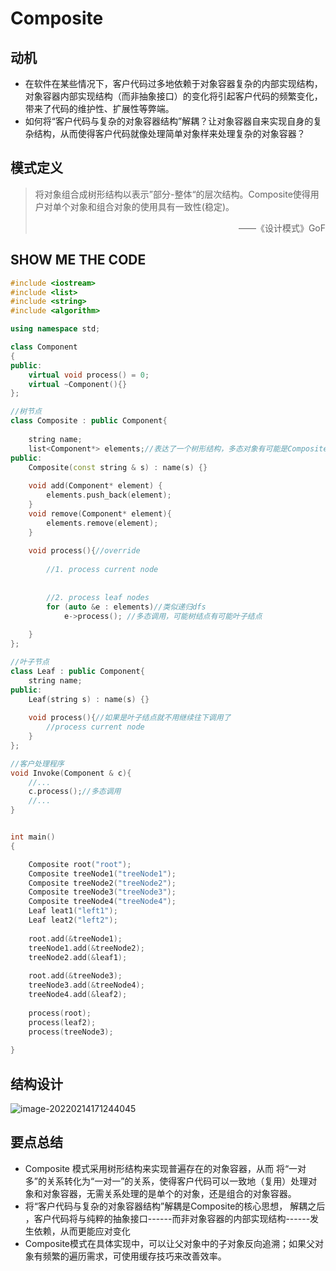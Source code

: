 # Composite

## 动机

* 在软件在某些情况下，客户代码过多地依赖于对象容器复杂的内部实现结构，对象容器内部实现结构（而非抽象接口）的变化将引起客户代码的频繁变化，带来了代码的维护性、扩展性等弊端。 
* 如何将“客户代码与复杂的对象容器结构”解耦？让对象容器自来实现自身的复杂结构，从而使得客户代码就像处理简单对象样来处理复杂的对象容器？

## 模式定义

> 将对象组合成树形结构以表示”部分-整体“的层次结构。Composite使得用户对单个对象和组合对象的使用具有一致性(稳定)。
>
> <p align="right"> ——《设计模式》GoF</p>

## SHOW ME THE CODE

```cpp
#include <iostream>
#include <list>
#include <string>
#include <algorithm>

using namespace std;

class Component
{
public:
    virtual void process() = 0;
    virtual ~Component(){}
};

//树节点
class Composite : public Component{
    
    string name;
    list<Component*> elements;//表达了一个树形结构，多态对象有可能是Composite树结点也可能是Leaf叶子
public:
    Composite(const string & s) : name(s) {}
    
    void add(Component* element) {
        elements.push_back(element);
    }
    void remove(Component* element){
        elements.remove(element);
    }
    
    void process(){//override
        
        //1. process current node
        
        
        //2. process leaf nodes
        for (auto &e : elements)//类似递归dfs
            e->process(); //多态调用，可能树结点有可能叶子结点
         
    }
};

//叶子节点
class Leaf : public Component{
    string name;
public:
    Leaf(string s) : name(s) {}
            
    void process(){//如果是叶子结点就不用继续往下调用了
        //process current node
    }
};

//客户处理程序
void Invoke(Component & c){
    //...
    c.process();//多态调用
    //...
}


int main()
{

    Composite root("root");
    Composite treeNode1("treeNode1");
    Composite treeNode2("treeNode2");
    Composite treeNode3("treeNode3");
    Composite treeNode4("treeNode4");
    Leaf leat1("left1");
    Leaf leat2("left2");
    
    root.add(&treeNode1);
    treeNode1.add(&treeNode2);
    treeNode2.add(&leaf1);
    
    root.add(&treeNode3);
    treeNode3.add(&treeNode4);
    treeNode4.add(&leaf2);
    
    process(root);
    process(leaf2);
    process(treeNode3);
  
}
```



## 结构设计



![image-20220214171244045](https://s2.loli.net/2022/02/14/4YhUQVWLJBgozaA.png)

## 要点总结

* Composite 模式采用树形结构来实现普遍存在的对象容器，从而 将“一对多”的关系转化为“一对一”的关系，使得客户代码可以一致地（复用）处理对象和对象容器，无需关系处理的是单个的对象，还是组合的对象容器。 
* 将“客户代码与复杂的对象容器结构”解耦是Composite的核心思想， 解耦之后 ，客户代码将与纯粹的抽象接口------而非对象容器的内部实现结构------发生依赖，从而更能应对变化
* Composite模式在具体实现中，可以让父对象中的子对象反向追溯；如果父对象有频繁的遍历需求，可使用缓存技巧来改善效率。